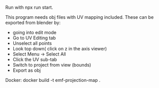 Run with npx run start.

This program needs obj files with UV mapping included. These can be exported from blender by: 
- going into edit mode
- Go to UV Editing tab
- Unselect all points
- Look top down( click on z in the axis viewer)
- Select Menu -> Select All
- Click the UV sub-tab
- Switch to project from view (bounds)
- Export as obj



Docker:
docker build -t emf-projection-map .